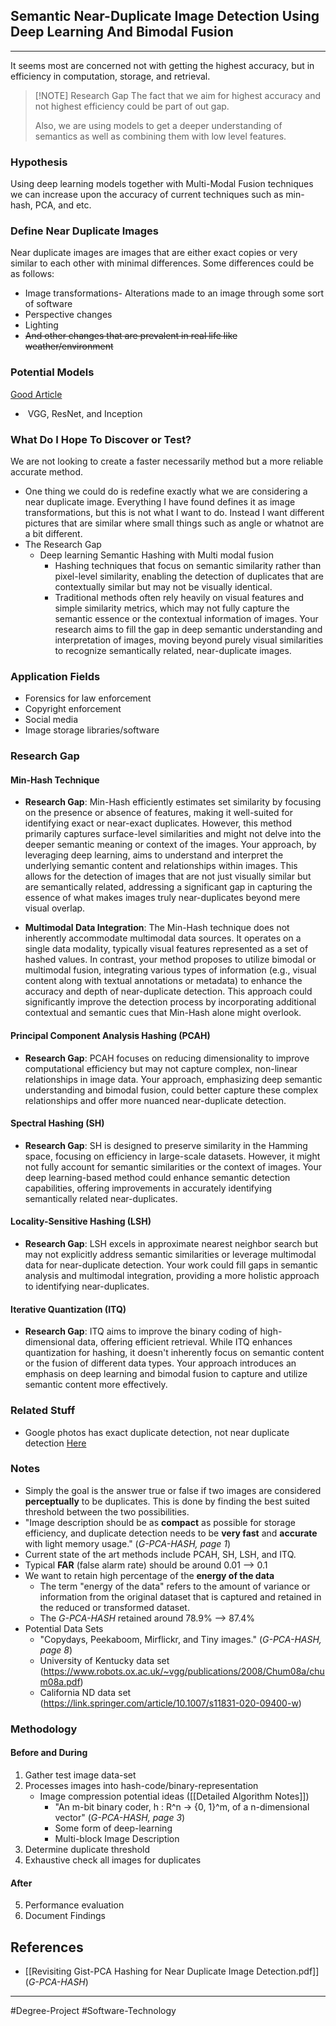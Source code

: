 ## Semantic Near-Duplicate Image Detection Using Deep Learning And Bimodal Fusion
----
It seems most are concerned not with getting the highest accuracy, but in efficiency in computation, storage, and retrieval.

> [!NOTE] Research Gap
> The fact that we aim for highest accuracy and not highest efficiency could be part of out gap.
> 
> Also, we are using models to get a deeper understanding of semantics as well as combining them with low level features.

### Hypothesis
Using deep learning models together with Multi-Modal Fusion techniques we can increase upon the accuracy of current techniques such as min-hash, PCA, and etc.
### Define Near Duplicate Images
Near duplicate images are images that are either exact copies or very similar to each other with minimal differences. Some differences could be as follows:
- Image transformations- Alterations made to an image through some sort of software
- Perspective changes
- Lighting
- ~~And other changes that are prevalent in real life like weather/environment~~
### Potential Models
[Good Article](https://spotintelligence.com/2023/11/04/feature-extraction/#What_is_Feature_Extraction_in_Machine_Learning)
-  VGG, ResNet, and Inception
### What Do I Hope To Discover or Test?
We are not looking to create a faster necessarily method but a more reliable accurate method.
- One thing we could do is redefine exactly what we are considering a near duplicate image. Everything I have found defines it as image transformations, but this is not what I want to do. Instead I want different pictures that are similar where small things such as angle or whatnot are a bit different.
- The Research Gap
	- Deep learning Semantic Hashing with Multi modal fusion
		- Hashing techniques that focus on semantic similarity rather than pixel-level similarity, enabling the detection of duplicates that are contextually similar but may not be visually identical.
		- Traditional methods often rely heavily on visual features and simple similarity metrics, which may not fully capture the semantic essence or the contextual information of images. Your research aims to fill the gap in deep semantic understanding and interpretation of images, moving beyond purely visual similarities to recognize semantically related, near-duplicate images.
### Application Fields
- Forensics for law enforcement
- Copyright enforcement
- Social media
- Image storage libraries/software
### Research Gap
#### Min-Hash Technique
- **Research Gap**: Min-Hash efficiently estimates set similarity by focusing on the presence or absence of features, making it well-suited for identifying exact or near-exact duplicates. However, this method primarily captures surface-level similarities and might not delve into the deeper semantic meaning or context of the images. Your approach, by leveraging deep learning, aims to understand and interpret the underlying semantic content and relationships within images. This allows for the detection of images that are not just visually similar but are semantically related, addressing a significant gap in capturing the essence of what makes images truly near-duplicates beyond mere visual overlap.
    
- **Multimodal Data Integration**: The Min-Hash technique does not inherently accommodate multimodal data sources. It operates on a single data modality, typically visual features represented as a set of hashed values. In contrast, your method proposes to utilize bimodal or multimodal fusion, integrating various types of information (e.g., visual content along with textual annotations or metadata) to enhance the accuracy and depth of near-duplicate detection. This approach could significantly improve the detection process by incorporating additional contextual and semantic cues that Min-Hash alone might overlook.
#### Principal Component Analysis Hashing (PCAH)

- **Research Gap**: PCAH focuses on reducing dimensionality to improve computational efficiency but may not capture complex, non-linear relationships in image data. Your approach, emphasizing deep semantic understanding and bimodal fusion, could better capture these complex relationships and offer more nuanced near-duplicate detection.

#### Spectral Hashing (SH)

- **Research Gap**: SH is designed to preserve similarity in the Hamming space, focusing on efficiency in large-scale datasets. However, it might not fully account for semantic similarities or the context of images. Your deep learning-based method could enhance semantic detection capabilities, offering improvements in accurately identifying semantically related near-duplicates.

#### Locality-Sensitive Hashing (LSH)

- **Research Gap**: LSH excels in approximate nearest neighbor search but may not explicitly address semantic similarities or leverage multimodal data for near-duplicate detection. Your work could fill gaps in semantic analysis and multimodal integration, providing a more holistic approach to identifying near-duplicates.

#### Iterative Quantization (ITQ)

- **Research Gap**: ITQ aims to improve the binary coding of high-dimensional data, offering efficient retrieval. While ITQ enhances quantization for hashing, it doesn't inherently focus on semantic content or the fusion of different data types. Your approach introduces an emphasis on deep learning and bimodal fusion to capture and utilize semantic content more effectively.
### Related Stuff
- Google photos has exact duplicate detection, not near duplicate detection [Here](https://sites.google.com/site/picasaresources/google-photos-1/how-to-remove-duplicates-in-google-photos)
### Notes
- Simply the goal is the answer true or false if two images are considered **perceptually** to be duplicates. This is done by finding the best suited threshold between the two possibilities.
- "Image description should be as **compact** as possible for storage efficiency, and duplicate detection needs to be **very fast** and **accurate** with light memory usage." (*G-PCA-HASH, page 1*)
- Current state of the art methods include PCAH, SH, LSH, and ITQ.
- Typical **FAR** (false alarm rate) should be around 0.01 --> 0.1
- We want to retain high percentage of the **energy of the data**
	- The term "energy of the data" refers to the amount of variance or information from the original dataset that is captured and retained in the reduced or transformed dataset.
	- The *G-PCA-HASH* retained around 78.9% --> 87.4%
- Potential Data Sets
	- "Copydays, Peekaboom, Mirflickr, and Tiny images." (*G-PCA-HASH, page 8*)
	- University of Kentucky data set (https://www.robots.ox.ac.uk/~vgg/publications/2008/Chum08a/chum08a.pdf)
	- California ND data set (https://link.springer.com/article/10.1007/s11831-020-09400-w)

### Methodology
#### Before and During
1. Gather test image data-set
2. Processes images into hash-code/binary-representation
	- Image compression potential ideas ([[Detailed Algorithm Notes]])
		- "An m-bit binary coder, h : R^n → {0, 1}^m, of a n-dimensional vector" (*G-PCA-HASH, page 3*)
		- Some form of deep-learning
		- Multi-block Image Description  
3. Determine duplicate threshold
4.  Exhaustive check all images for duplicates
#### After
5. Performance evaluation
6. Document Findings

## References
- [[Revisiting Gist-PCA Hashing for Near Duplicate Image Detection.pdf]] (*G-PCA-HASH*)
---
#Degree-Project
#Software-Technology